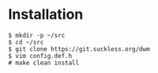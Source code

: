 # Installation
```shell
$ mkdir -p ~/src
$ cd ~/src
$ git clone https://git.suckless.org/dwm
$ vim config.def.h
# make clean install
```
